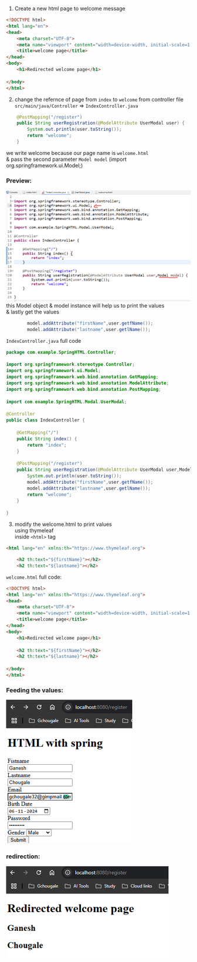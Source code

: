 1. Create a new html page to welcome message  
```Html
<!DOCTYPE html>
<html lang="en">
<head>
    <meta charset="UTF-8">
    <meta name="viewport" content="width=device-width, initial-scale=1.0">
    <title>welcome page</title>
</head>
<body>
	<h1>Redirected welcome page</h1>
    
</body>
</html>
```

2. change the refernce of page from `index` to `welcome` from controller file
`src/main/java/Controller` => `IndexController.java`   
```java
	@PostMapping("/register")
	public String userRegistration(@ModelAttribute UserModal user) {
		System.out.println(user.toString());
		return "welcome";
	}
```   
we write welcome because our page name is `welcome.html`  
& pass the second parameter `Model model`  (import org.springframework.ui.Model;)  
### Preview:  
![](./Images/007.png)  
this Model object & model instance will help us to print the values  
& lastly get the values 
```java
		model.addAttribute("firstName",user.getfName());
		model.addAttribute("lastname",user.getlName());
```  
`IndexController.java` full code  
```java
package com.example.SpringHTML.Controller;

import org.springframework.stereotype.Controller;
import org.springframework.ui.Model;
import org.springframework.web.bind.annotation.GetMapping;
import org.springframework.web.bind.annotation.ModelAttribute;
import org.springframework.web.bind.annotation.PostMapping;

import com.example.SpringHTML.Modal.UserModal;

@Controller
public class IndexController {
	
	@GetMapping("/")
	public String index() {
		return "index";
	}
	
	@PostMapping("/register")
	public String userRegistration(@ModelAttribute UserModal user,Model model) {
		System.out.println(user.toString());
		model.addAttribute("firstName",user.getfName());
		model.addAttribute("lastname",user.getlName());
		return "welcome";
	}

}
```  
3. modify the welcome.html to print values  
using thymeleaf  
inside `<html>`  tag  
```html
<html lang="en" xmlns:th="https://www.thymeleaf.org">
```  
```html
	<h2 th:text="${firstName}"></h2>
	<h2 th:text="${lastname}"></h2>
```  
`welcome.html` full code:  
```html
<!DOCTYPE html>
<html lang="en" xmlns:th="https://www.thymeleaf.org">
<head>
    <meta charset="UTF-8">
    <meta name="viewport" content="width=device-width, initial-scale=1.0">
    <title>welcome page</title>
</head>
<body>
	<h1>Redirected welcome page</h1>
	
	<h2 th:text="${firstName}"></h2>
	<h2 th:text="${lastname}"></h2>
    
</body>
</html>
```  
### Feeding the values:  
![](./Images/008.png)  
### redirection:  
![](./Images/009.png)  